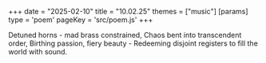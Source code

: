+++
date = "2025-02-10"
title = "10.02.25"
themes = ["music"]
[params]
  type = 'poem'
  pageKey = 'src/poem.js'
+++

Detuned horns - mad brass constrained,
Chaos bent into transcendent order,
Birthing passion, fiery beauty -
Redeeming disjoint registers to fill the world with sound.
